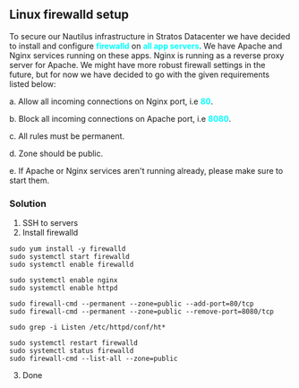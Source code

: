 ## Linux firewalld setup

To secure our Nautilus infrastructure in Stratos Datacenter we have decided to install and configure <span style='color:cyan'>**firewalld**</span> on <span style='color:cyan'>**all app servers**</span>. We have Apache and Nginx services running on these apps. Nginx is running as a reverse proxy server for Apache. We might have more robust firewall settings in the future, but for now we have decided to go with the given requirements listed below:



a. Allow all incoming connections on Nginx port, i.e <span style='color:cyan'>**80**</span>.

b. Block all incoming connections on Apache port, i.e <span style='color:cyan'>**8080**</span>.

c. All rules must be permanent.

d. Zone should be public.

e. If Apache or Nginx services aren't running already, please make sure to start them.

### Solution
1. SSH to servers
2. Install firewalld
```
sudo yum install -y firewalld 
sudo systemctl start firewalld
sudo systemctl enable firewalld
```

```
sudo systemctl enable nginx
sudo systemctl enable httpd
```
```
sudo firewall-cmd --permanent --zone=public --add-port=80/tcp
sudo firewall-cmd --permanent --zone=public --remove-port=8080/tcp
```


```
sudo grep -i Listen /etc/httpd/conf/ht*
```
```
sudo systemctl restart firewalld
sudo systemctl status firewalld
sudo firewall-cmd --list-all --zone=public
```
3. Done